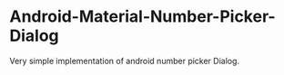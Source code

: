 # Android-Material-Number-Picker-Dialog
Very simple implementation of android number picker Dialog. 
